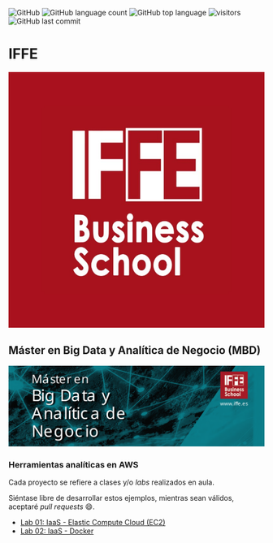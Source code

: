 ![GitHub](https://img.shields.io/github/license/josecastillolema/iffe)
![GitHub language count](https://img.shields.io/github/languages/count/josecastillolema/iffe)
![GitHub top language](https://img.shields.io/github/languages/top/josecastillolema/iffe)
![visitors](https://visitor-badge.laobi.icu/badge?page_id=josecastillolema.iffe&title=hits)
![GitHub last commit](https://img.shields.io/github/last-commit/josecastillolema/josecastillolema.github.io)

# IFFE

[![](https://raw.githubusercontent.com/josecastillolema/iffe/main/img/iffe.jpeg)](https://iffe.es/)

## Máster en Big Data y Analítica de Negocio (MBD)

[![](https://raw.githubusercontent.com/josecastillolema/iffe/main/img/mbd.png)](https://iffe.es/master-big-data-analitica-negocio/)


### Herramientas analíticas en AWS

Cada proyecto se refiere a clases y/o *labs* realizados en aula.

Siéntase libre de desarrollar estos ejemplos, mientras sean válidos, aceptaré *pull requests* 😄.

 - [Lab 01: IaaS - Elastic Compute Cloud (EC2)](https://github.com/josecastillolema/fiap/blob/master/shift/multicloud/lab01-iaas-ec2.md)
 - [Lab 02: IaaS - Docker](https://github.com/josecastillolema/fiap/blob/master/shift/multicloud/lab02-iaas-docker.md)
